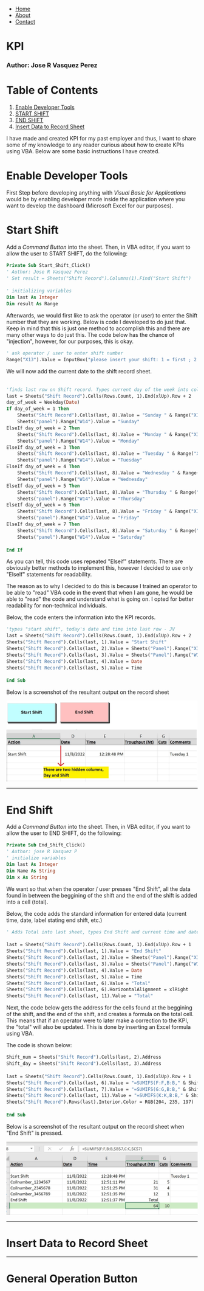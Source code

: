 <div>
    <ul class="nav">
        <li class="nav"><a href="https://jrvasquez3.github.io/joservasquezperez/">Home</a></li>
        <li class="nav"><a href="https://jrvasquez3.github.io/joservasquezperez/about">About</a></li>
        <li class="nav"><a href="https://jrvasquez3.github.io/joservasquezperez/contact">Contact</a></li>
    </ul>
</div>

<link rel="stylesheet" href="styles.css">


# KPI 
### Author: Jose R Vasquez Perez

# Table of Contents
1. [Enable Developer Tools](#enable-developer-tools)
2. [START SHIFT](#start-shift)
3. [END SHIFT](#end-shift)
4. [Insert Data to Record Sheet](#Insert-Data-to-Record-Sheet)



I have made and created KPI for my past employer and thus, I want to share some of my knowledge to any reader curious about how to create KPIs using VBA. Below are some basic instructions I have created.

# Enable Developer Tools


First Step before developing anything with *Visual Basic for Applications* would be by enabling developer mode inside the application where you want to develop the dashboard (Microsoft Excel for our purposes).


# Start Shift
Add a *Command Button* into the sheet. Then, in VBA editor, if you want to allow the user to START SHIFT, do the following:

```vb
Private Sub Start_Shift_Click()
' Author: Jose R Vasquez Perez
' Set result = Sheets("Shift Record").Columns(1).Find("Start Shift")

' initializing variables 
Dim last As Integer
Dim result As Range
```

Afterwards, we would first like to ask the operator (or user) to enter the Shift number that they are working. Below is code I developed to do just that. Keep in mind that this is just one method to accomplish this and there are many other ways to do just this. The code below has the chance of "injection", however, for our purposes, this is okay.

```vb
' ask operator / user to enter shift number 
Range("X13").Value = InputBox("please insert your shift: 1 = first ; 2 = second ; 3 = third", "shift definition", "")

```

We will now add the current date to the shift record sheet. 

```vb

'finds last row on Shift record. Types current day of the week into column "comment", saves day into Panel Tab - JV
last = Sheets("Shift Record").Cells(Rows.Count, 1).End(xlUp).Row + 2
day_of_week = Weekday(Date)
If day_of_week = 1 Then
    Sheets("Shift Record").Cells(last, 8).Value = "Sunday " & Range("X13").Value
    Sheets("panel").Range("W14").Value = "Sunday"
ElseIf day_of_week = 2 Then
    Sheets("Shift Record").Cells(last, 8).Value = "Monday " & Range("X13").Value
    Sheets("panel").Range("W14").Value = "Monday"
ElseIf day_of_week = 3 Then
    Sheets("Shift Record").Cells(last, 8).Value = "Tuesday " & Range("X13").Value
    Sheets("panel").Range("W14").Value = "Tuesday"
ElseIf day_of_week = 4 Then
    Sheets("Shift Record").Cells(last, 8).Value = "Wednesday " & Range("X13").Value
    Sheets("panel").Range("W14").Value = "Wednesday"
ElseIf day_of_week = 5 Then
    Sheets("Shift Record").Cells(last, 8).Value = "Thursday " & Range("X13").Value
    Sheets("panel").Range("W14").Value = "Thursday"
ElseIf day_of_week = 6 Then
    Sheets("Shift Record").Cells(last, 8).Value = "Friday " & Range("X13").Value
    Sheets("panel").Range("W14").Value = "Friday"
ElseIf day_of_week = 7 Then
    Sheets("Shift Record").Cells(last, 8).Value = "Saturday " & Range("X13").Value
    Sheets("panel").Range("W14").Value = "Saturday"

End If


```

As you can tell, this code uses repeated "Elseif" statements. There are obviously better methods to implement this, however I decided to use only "ElseIf" statements for readability.

The reason as to why I decided to do this is because I trained an operator to be able to "read" VBA code in the event that when I am gone, he would be able to "read" the code and understand what is going on. I opted for better readability for non-technical individuals. 

Below, the code enters the information into the KPI records.

```vb
'types "start shift", today's date and time into last row - JV
last = Sheets("Shift Record").Cells(Rows.Count, 1).End(xlUp).Row + 2
Sheets("Shift Record").Cells(last, 1).Value = "Start Shift"
Sheets("Shift Record").Cells(last, 2).Value = Sheets("Panel").Range("X13")
Sheets("Shift Record").Cells(last, 3).Value = Sheets("Panel").Range("W14")
Sheets("Shift Record").Cells(last, 4).Value = Date
Sheets("Shift Record").Cells(last, 5).Value = Time

End Sub
```

Below is a screenshot of the resultant output on the record sheet

![Start Shift](vba_start.jpg "Start Shift")


-----------------------

# End Shift

Add a *Command Button* into the sheet. Then, in VBA editor, if you want to allow the user to END SHIFT, do the following:


```vb
Private Sub End_Shift_Click()
' Author: jose R Vasquez P
' initialize variables
Dim last As Integer
Dim Name As String
Dim x As String
```
We want so that when the operator / user presses "End Shift", all the data found in between the beggining of the shift and the end of the shift is added into a cell (total). 

Below, the code adds the standard information for entered data (current time, date, label stating end shift, etc.)

```vb
' Adds Total into last sheet, types End Shift and current time and date - JV

last = Sheets("Shift Record").Cells(Rows.Count, 1).End(xlUp).Row + 1
Sheets("Shift Record").Cells(last, 1).Value = "End Shift"
Sheets("Shift Record").Cells(last, 2).Value = Sheets("Panel").Range("X13")
Sheets("Shift Record").Cells(last, 3).Value = Sheets("Panel").Range("W14")
Sheets("Shift Record").Cells(last, 4).Value = Date
Sheets("Shift Record").Cells(last, 5).Value = Time
Sheets("Shift Record").Cells(last, 6).Value = "Total"
Sheets("Shift Record").Cells(last, 6).HorizontalAlignment = xlRight
Sheets("Shift Record").Cells(last, 11).Value = "Total"
```
Next, the code below gets the address for the cells found at the beggining of the shift, and the end of the shift, and creates a formula on the total cell. This means that if an operator were to later make a correction to the KPI, the "total" will also be updated. This is done by inserting an Excel formula using VBA.

The code is shown below:

```vb
Shift_num = Sheets("Shift Record").Cells(last, 2).Address
Shift_day = Sheets("Shift Record").Cells(last, 3).Address

last = Sheets("Shift Record").Cells(Rows.Count, 1).End(xlUp).Row + 1
Sheets("Shift Record").Cells(last, 6).Value = "=SUMIFS(F:F,B:B," & Shift_num & ",C:C," & Shift_day & ")"
Sheets("Shift Record").Cells(last, 7).Value = "=SUMIFS(G:G,B:B," & Shift_num & ",C:C," & Shift_day & ")"
Sheets("Shift Record").Cells(last, 11).Value = "=SUMIFS(K:K,B:B," & Shift_num & ",C:C," & Shift_day & ")"
Sheets("Shift Record").Rows(last).Interior.Color = RGB(204, 235, 197)

End Sub

```

Below is a screenshot of the resultant output on the record sheet when "End Shift" is pressed.

![End Shift](vba_end.jpg "End Shift")


-------------------

# Insert Data to Record Sheet




------------------

# General Operation Button




